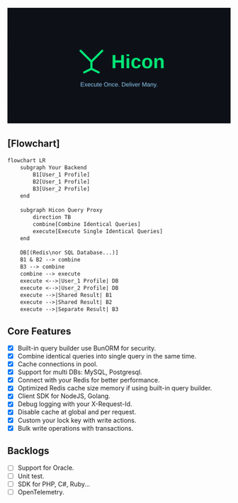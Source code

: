 ![img.png](img.png)

## [Flowchart]

```mermaid
flowchart LR
    subgraph Your Backend
        B1[User_1 Profile]
        B2[User_1 Profile]
        B3[User_2 Profile]
    end

    subgraph Hicon Query Proxy
        direction TB
        combine[Combine Identical Queries]
        execute[Execute Single Identical Queries]
    end

    DB[(Redis\nor SQL Database...)]
    B1 & B2 --> combine
    B3 --> combine
    combine --> execute
    execute <-->|User_1 Profile| DB
    execute <-->|User_2 Profile| DB
    execute -->|Shared Result| B1
    execute -->|Shared Result| B2
    execute -->|Separate Result| B3
```

## Core Features

- [x] Built-in query builder use BunORM for security.
- [x] Combine identical queries into single query in the same time.
- [x] Cache connections in pool.
- [x] Support for multi DBs: MySQL, Postgresql.
- [x] Connect with your Redis for better performance.
- [x] Optimized Redis cache size memory if using built-in query builder.
- [x] Client SDK for NodeJS, Golang.
- [x] Debug logging with your X-Request-Id.
- [x] Disable cache at global and per request.
- [x] Custom your lock key with write actions.
- [x] Bulk write operations with transactions.

## Backlogs

- [ ] Support for Oracle.
- [ ] Unit test.
- [ ] SDK for PHP, C#, Ruby...
- [ ] OpenTelemetry.
